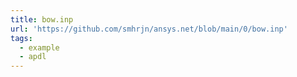 ```yaml
---
title: bow.inp
url: 'https://github.com/smhrjn/ansys.net/blob/main/0/bow.inp'
tags:
  - example
  - apdl
---
```

